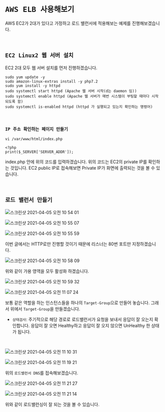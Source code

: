 # `AWS ELB 사용해보기`

AWS EC2가 2대가 있다고 가정하고 로드 밸런서에 적용해보는 예제를 진행해보겠습니다. 

<br>

## `EC2 Linux2 웹 서버 설치`

EC2 2대 모두 웹 서버 설치를 먼저 진행하겠습니다. 

```
sudo yum update -y
sudo amazon-linux-extras install -y php7.2
sudo yum install -y httpd  
sudo systemctl start httpd (Apache 웹 서버 시작(d는 daemon 임))
sudo systemctl enable httpd (Apache 웹 서버가 매번 시스템이 부팅할 때마다 시작되도록 함)
sudo systemctl is-enabled httpd (httpd 가 실행되고 있는지 확인하는 명령어)
```

<br>

### `IP 주소 확인하는 페이지 만들기`

```
vi /var/www/html/index.php
```

```
<?php
print($_SERVER['SERVER_ADDR']);
```

index.php 안에 위의 코드를 입력하겠습니다. 위의 코드는 EC2의 private IP를 확인하는 것입니다. EC2 public IP로 접속해보면 Private IP가 화면에 출력되는 것을 볼 수 있습니다.  


<br>

## `로드 밸런서 만들기`

![스크린샷 2021-04-05 오전 10 54 01](https://user-images.githubusercontent.com/45676906/113529031-4f9ebe00-95fd-11eb-90da-cfdc8b49b4fd.png)

![스크린샷 2021-04-05 오전 10 55 07](https://user-images.githubusercontent.com/45676906/113529074-6ba25f80-95fd-11eb-923f-4143727cfd09.png)

![스크린샷 2021-04-05 오전 10 55 59](https://user-images.githubusercontent.com/45676906/113529137-a6a49300-95fd-11eb-9116-bc82c917a44d.png)

이번 글에서는 HTTP로만 진행할 것이기 때문에 리스너는 80번 포트만 지정하겠습니다. 

![스크린샷 2021-04-05 오전 10 58 09](https://user-images.githubusercontent.com/45676906/113529228-e53a4d80-95fd-11eb-8e4a-08679848ab60.png)

위와 같이 가용 영역을 모두 활성화 하겠습니다. 

![스크린샷 2021-04-05 오전 10 59 32](https://user-images.githubusercontent.com/45676906/113529328-19ae0980-95fe-11eb-9660-d8075c2bca70.png)

![스크린샷 2021-04-05 오전 11 07 24](https://user-images.githubusercontent.com/45676906/113529753-4282ce80-95ff-11eb-9d98-169340ecbc1d.png)

보통 같은 역할을 하는 인스턴스들을 하나의 `Target-Group`으로 만들어 놓습니다. 그래서 위에서 `Target-Group`을 만들겠습니다. 

- `상태검사`: 주기적으로 해당 경로로 로드밸런서가 요청을 보내서 응답이 잘 오는지 확인합니다. 응답이 잘 오면 Healthy하고 응답이 잘 오지 않으면 UnHealthy 한 상태가 됩니다.

<br>

![스크린샷 2021-04-05 오전 11 10 31](https://user-images.githubusercontent.com/45676906/113529924-c3da6100-95ff-11eb-8338-01f3e1d412f7.png)

![스크린샷 2021-04-05 오전 11 19 21](https://user-images.githubusercontent.com/45676906/113530412-f33d9d80-9600-11eb-809b-c3ee3bdbd272.png)

위의 `로드밸런서 DNS`를 접속해보겠습니다. 

![스크린샷 2021-04-05 오전 11 21 27](https://user-images.githubusercontent.com/45676906/113530489-254eff80-9601-11eb-8a1c-4d621c03a43c.png)

![스크린샷 2021-04-05 오전 11 21 14](https://user-images.githubusercontent.com/45676906/113530570-54fe0780-9601-11eb-97b8-cbbcb7d93273.png)

위와 같이 로드밸런싱이 잘 되는 것을 볼 수 있습니다. 